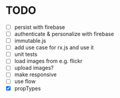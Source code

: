 # TODO

- [ ] persist with firebase
- [ ] authenticate & personalize with firebase
- [ ] immutable.js
- [ ] add use case for rx.js and use it
- [ ] unit tests
- [ ] load images from e.g. flickr
- [ ] upload images?
- [ ] make responsive
- [ ] use flow
- [X] propTypes

